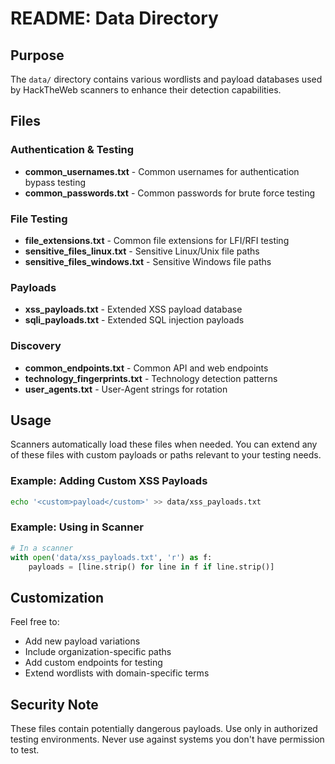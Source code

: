 # README: Data Directory

## Purpose
The `data/` directory contains various wordlists and payload databases used by HackTheWeb scanners to enhance their detection capabilities.

## Files

### Authentication & Testing
- **common_usernames.txt** - Common usernames for authentication bypass testing
- **common_passwords.txt** - Common passwords for brute force testing

### File Testing
- **file_extensions.txt** - Common file extensions for LFI/RFI testing
- **sensitive_files_linux.txt** - Sensitive Linux/Unix file paths
- **sensitive_files_windows.txt** - Sensitive Windows file paths

### Payloads
- **xss_payloads.txt** - Extended XSS payload database
- **sqli_payloads.txt** - Extended SQL injection payloads

### Discovery
- **common_endpoints.txt** - Common API and web endpoints
- **technology_fingerprints.txt** - Technology detection patterns
- **user_agents.txt** - User-Agent strings for rotation

## Usage

Scanners automatically load these files when needed. You can extend any of these files with custom payloads or paths relevant to your testing needs.

### Example: Adding Custom XSS Payloads
```bash
echo '<custom>payload</custom>' >> data/xss_payloads.txt
```

### Example: Using in Scanner
```python
# In a scanner
with open('data/xss_payloads.txt', 'r') as f:
    payloads = [line.strip() for line in f if line.strip()]
```

## Customization

Feel free to:
- Add new payload variations
- Include organization-specific paths
- Add custom endpoints for testing
- Extend wordlists with domain-specific terms

## Security Note

These files contain potentially dangerous payloads. Use only in authorized testing environments. Never use against systems you don't have permission to test.
